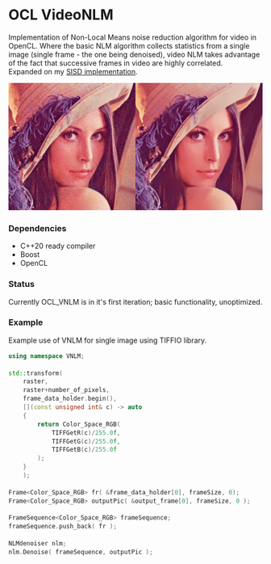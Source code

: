 # OCL VideoNLM

Implementation of Non-Local Means noise reduction algorithm for video in OpenCL. Where the basic NLM algorithm collects statistics from a single image (single frame - the one being denoised), video NLM takes advantage of the fact that successive frames in video are highly correlated.<br/>
Expanded on my [SISD implementation](https://github.com/DinoMalpera/videoNLM).<br/>
<p align="center">
<img src="images/vnlm.jpg">
</p>

### Dependencies

* C++20 ready compiler<br/>
* Boost
* OpenCL

### Status

Currently OCL_VNLM is in it's first iteration; basic functionality, unoptimized.

### Example

Example use of VNLM for single image using TIFFIO library.

```c++
using namespace VNLM;

std::transform(
	raster,
	raster+number_of_pixels,
	frame_data_holder.begin(),
	[](const unsigned int& c) -> auto
	{
		return Color_Space_RGB(
			TIFFGetR(c)/255.0f,
			TIFFGetG(c)/255.0f,
			TIFFGetB(c)/255.0f
		);
	}
	);

Frame<Color_Space_RGB> fr( &frame_data_holder[0], frameSize, 0);
Frame<Color_Space_RGB> outputPic( &output_frame[0], frameSize, 0 );

FrameSequence<Color_Space_RGB> frameSequence;
frameSequence.push_back( fr );

NLMdenoiser nlm;
nlm.Denoise( frameSequence, outputPic );
```


